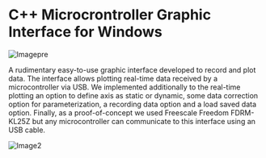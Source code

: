 # C++ Microcrontroller Graphic Interface for Windows

![Imagepre](https://github.com/Btwo2/MicrocontrollerWindowsGraphicInterface/assets/110456965/7ba5d15d-584c-42b9-baf8-d993e3ebe087)

A rudimentary easy-to-use graphic interface developed to record and plot data. The interface allows plotting real-time data received by a microcontroller via USB. We implemented additionally to the real-time plotting an option to define axis as static or dynamic, some data correction option for parameterization, a recording data option and a load saved data option. Finally, as a proof-of-concept we used Freescale Freedom FDRM-KL25Z but any microcontroller can communicate to this interface using an USB cable.

![Image2](https://github.com/Btwo2/MicrocontrollerWindowsGraphicInterface/assets/110456965/0c7c5a41-e3ee-416e-b596-01bb1b46c7c6)

